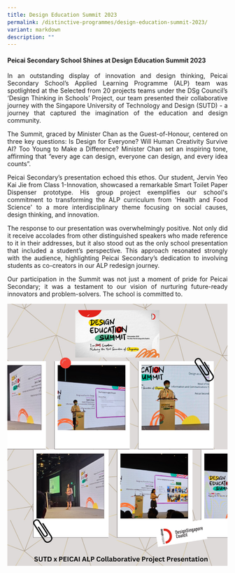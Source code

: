 ```yaml
---
title: Design Education Summit 2023
permalink: /distinctive-programmes/design-education-summit-2023/
variant: markdown
description: ""
---
```

<h4><strong>Peicai Secondary School Shines at Design Education Summit 2023</strong></h4>
<p></p><p align="justify">In an outstanding display of innovation and design thinking, Peicai Secondary School’s Applied Learning Programme (ALP) team was spotlighted at the Selected from 20 projects teams under the DSg Council’s ‘Design Thinking in Schools’ Project, our team presented their collaborative journey with the Singapore University of Technology and Design (SUTD) - a journey that captured the imagination of the education and design community.</p>
<p align="justify">The Summit, graced by Minister Chan as the Guest-of-Honour, centered on three key questions: Is Design for Everyone? Will Human Creativity Survive AI? Too Young to Make a Difference? Minister Chan set an inspiring tone, affirming that “every age can design, everyone can design, and every idea counts”.</p>
<p align="justify">Peicai Secondary’s presentation echoed this ethos. Our student, Jervin Yeo Kai Jie from Class 1-Innovation, showcased a remarkable Smart Toilet Paper Dispenser prototype. His group project exemplifies our school's commitment to transforming the ALP curriculum from 'Health and Food Science' to a more interdisciplinary theme focusing on social causes, design thinking, and innovation.</p>
<p align="justify">The response to our presentation was overwhelmingly positive. Not only did it receive accolades from other distinguished speakers who made reference to it in their addresses, but it also stood out as the only school presentation that included a student’s perspective. This approach resonated strongly with the audience, highlighting Peicai Secondary’s dedication to involving students as co-creators in our ALP redesign journey.</p>
<p align="justify">Our participation in the Summit was not just a moment of pride for Peicai Secondary; it was a testament to our vision of nurturing future-ready innovators and problem-solvers. The school is committed to.</p>
<img src="/images/design_education_summit2023.jpg">




